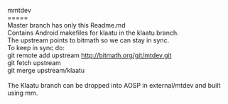 mmtdev    <br>
=====    <br>
Master branch has only this Readme.md    <br>
Contains Android makefiles for klaatu in the klaatu branch.    <br>
The upstream points to bitmath so we can stay in sync.    <br>
To keep in sync do:    <br>
  git remote add upstream http://bitmath.org/git/mtdev.git    <br>
  git fetch upstream    <br>
  git merge upstream/klaatu    <br>
    <br>
The Klaatu branch can be dropped into AOSP in external/mtdev and built using mm.


